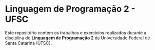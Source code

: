 # Linguagem de Programação 2 - UFSC

Este repositório contém os trabalhos e exercícios realizados durante a disciplina de **Linguagem de Programação 2** da Universidade Federal de Santa Catarina (UFSC).
